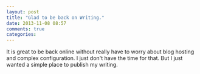 ```yaml
---
layout: post
title: "Glad to be back on Writing."
date: 2013-11-08 08:57
comments: true
categories: 
---
```

It is great to be back online without really have to worry about blog hosting and complex configuration. I just don't have the time for that. But I just wanted a simple place to publish my writing.
